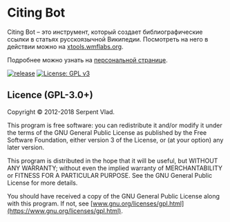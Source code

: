 Citing Bot
======

Citing Bot – это инструмент, который создает библиографические ссылки в статьях русскоязычной Википедии. Посмотреть на него в действии можно на [xtools.wmflabs.org](https://xtools.wmflabs.org/).

Подробнее можно узнать на [персональной странице](https://ru.wikipedia.org/wiki/User:Citing_Bot).

[![release](https://img.shields.io/github/release/x-tools/xtools.svg)](https://github.com/serpent-vlad/Citing-Bot/releases/latest)
[![License: GPL v3](https://img.shields.io/badge/License-GPL%20v3-blue.svg)](https://www.gnu.org/licenses/gpl-3.0)

## Licence (GPL-3.0+)

Copyright © 2012-2018 Serpent Vlad.

This program is free software:
you can redistribute it and/or modify it under the terms of the GNU General Public License
as published by the Free Software Foundation, either version 3 of the License,
or (at your option) any later version.

This program is distributed in the hope that it will be useful, but WITHOUT ANY WARRANTY;
without even the implied warranty of MERCHANTABILITY or FITNESS FOR A PARTICULAR PURPOSE.
See the GNU General Public License for more details.

You should have received a copy of the GNU General Public License along with this program.
If not, see [www.gnu.org/licenses/gpl.html](https://www.gnu.org/licenses/gpl.html).